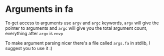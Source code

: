 # Arguments in fa

To get access to arguments use `argv` and `argc` keywords,
`argv` will give the pointer to arguments and `argc` will
give you the total argument count, everything after
`argv` is `envp`

To make argument parsing nicer there's a file called `args.fa`
in stdlib, I suggest you to use it :)
